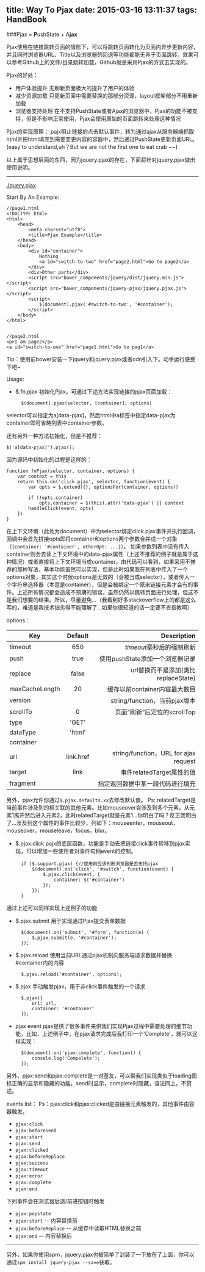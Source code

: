 title: Way To Pjax
date: 2015-03-16 13:11:37
tags: HandBook
---
###Pjax = **P**ushState + A**jax**

Pjax使用在链接跳转页面的情形下，可以将跳转页面转化为页面内异步更新内容，并且同时浏览器URL、Title以及浏览器的回退等功能都能无异于页面跳转。效果可以参考Github上的文件/目录跳转加载，Github就是采用Pjax的方式去实现的。

Pjax的好处：
* 用户体验提升
无刷新页面极大的提升了用户的体验
* 减少资源加载
只更新页面中需要替换的那部分资源，layout框架部分不用重新加载
* 浏览器支持处理
在不支持PushState或者Ajax的浏览器中，Pjax的功能不被支持，但是不影响正常使用，Pjax会使用原始的页面跳转来处理这种情况

Pjax的实现原理：
pajx阻止链接的点击默认事件，转为通过ajax从服务器端抓取html并把html填充到需要变更内容的容器中，然后通过PushState更新页面URL。(easy to understand,uh？But we are not the first one to eat crab ~~)

以上属于思想层面的东西，因为jquery.pjax的存在，下面将针对jquery.pjax做出使用说明。

--------

[Jquery.pjax](https://github.com/defunkt/jquery-pjax)

Start By An Example:

    //page1.html
    <!DOCTYPE html>
    <html>
        <head>
            <meta charset="utf8">
            <title>Pjax Example</title>
        </head>
        <body>
            <div id="container">
                Nothing
                <a id="switch-to-two" href="page2.html">Go to page2</a>
            </div>
            <div>Other parts</div>
            <script src="bower_components/jquery/dist/jquery.min.js"></script>
            <script src="bower_components/jquery-pjax/jquery.pjax.js"></script>
            <script>
                $(document).pjax('#switch-to-two', '#container');
            </script>
        </body>
    </html>


    //page2.html
    <p>I am page2</p>
    <a id="switch-to-one" href="page1.html">Go to pag1</a>

Tip：使用前bower安装一下jquery和jquery.pjax或者cdn引入下。动手运行感受下吧~

Usage:
* $.fn.pjax
初始化Pjax，可通过下述方法实现链接的pjax页面加载：


        $(document).pjax(selector, [container], options)
selector可以指定为a[data-pjax]，然后html中a标签中指定data-pjax为container即可省略列表中container参数。

还有另外一种方法初始化，但是不推荐：

    $('a[data-pjax]').pjax();

因为源码中初始化的过程是这样的：

    function fnPjax(selector, container, options) {
        var context = this
        return this.on('click.pjax', selector, function(event) {
            var opts = $.extend({}, optionsFor(container, options))
    
            if (!opts.container)
                opts.container = $(this).attr('data-pjax') || context
            handleClick(event, opts) 
        })
    }

在上下文环境（此处为document）中为selector绑定click.pjax事件并执行回调，回调中会首先拼接opts即将container和options两个参数合并成一个对象（`{container: '#container', otherOpt: ...}`）。
如果参数列表中没有传入container则会去读上下文环境中的data-pjax属性（上述不推荐的例子就是属于这种情况）或者直接将上下文环境当成container。由代码可以看到，如果采用不推荐的那种写法，基本功能虽然可以实现，但是此时如果我在列表中传入了一个options对象，其实这个时候options是无效的（会被当成selector），或者传入一个字符串选择器（本意是container），但是会被绑定一个原来链接元素才会有的事件。上述所有情况都会造成不预期的错误，虽然仍然以跳转页面进行处理，但这不是我们想要的结果。所以，尽量避免...（我看到好多stackoverflow上的都是这么写的，难道是我技术拙劣得不能理解了...如果你很知道的话一定要不吝指教啊）

options：

| Key            | Default   | Description                           |
| -------------- |:---------:| -------------------------------------:|
| timeout        | 650       | *timeout*毫秒后的强制刷新             |
| push           | true      | 使用pushState添加一个浏览器记录       |
| replace        | false     | url替换而不是添加(类比replaceState)   |
| maxCacheLength | 20        | 缓存以前container内容最大数目         |
| version        |           | string/function，当前pjax版本         |
| scrollTo       | 0         | 页面“刷新”后定位的scrollTop           |
| type           | 'GET'     |                                       |
| dataType       | 'html'    |                                       |
| container      |           |                                       |
| url            | link.href | string/function，URL for ajax request |
| target         | link      | 事件relatedTarget属性的值             |
| fragment       |           | 指定返回数据中某一段代码进行填充      |

另外，pjax允许你通过`$.pjax.defaults.xx`去修改默认值。
Ps: relatedTarget是当前事件涉及到的相关联的其他元素。比如mouseover会涉及到多个元素，从元素1离开然后进入元素2，此时relatedTarget就是元素1...你明白了吗？反正我明白了...涉及到这个属性的事件比较少，列如下：mouseenter，mouseout，mouseover，mouseleave，focus，blur。
* $.pjax.click
pajx的底层函数，功能是手动去把链接click事件转移到pjax实现，可以增加一些使用者对事件句柄event的控制。

        if ($.support.pjax) {//使用前应该判断浏览器是否支持pjax
            $(document).on('click', '#switch', function(event) {
                $.pjax.click(event, {
                    container: $('#container')
                });
            });
        }
通过上述可以同样实现上述例子的功能

* $.pjax.submit
用于实现通过Pjax提交表单数据

        $(document).on('submit', '#form', function(e) {
            $.pjax.submit(e, '#container');
        });

* $.pjax.reload
使用当前URL通过pjax机制向服务端请求数据并替换#container内的内容

        $.pjax.reload('#container', options);

* $.pjax
手动触发pjax，用于非click事件触发的一个请求

        $.pjax({
            url: url,
            container: '#container'
        });

* pjax event
pjax提供了很多事件来供我们实现Pjax过程中需要处理的细节功能，比如，上述例子中，在pjax请求完成后我打印一个'Complete'，就可以这样实现：

        $(document).on('pjax:complete', function() {
            console.log('Compelete');
        });

另外，pjax:send和pjax:complete是一对基友，可以帮我们实现类似于loading图标正确的显示和隐藏的功能，send时显示，complete时隐藏，语法同上，不赘述。

events list：
Ps：pjax:click和pjax:clicked是由链接元素触发的，其他事件由容器触发。
* `pjax:click`
* `pjax:beforeSend`
* `pjax:start`
* `pjax:send`
* `pjax:clicked`
* `pjax:beforeReplace`
* `pjax:success`
* `pjax:timeout`
* `pjax:error`
* `pjax:complete`
* `pjax:end`

下列事件会在浏览器后退/前进按钮时触发
* `pjax:popstate`
* `pjax:start` -- 内容替换前
* `pjax:beforeReplace` -- 从缓存中读取HTML替换之前
* `pjax:end` -- 内容替换后

---------
另外，如果你使用spm，jquery.pjax也被简单了封装了一下放在了上面，你可以通过`spm install jquery-pjax --save`获取。
